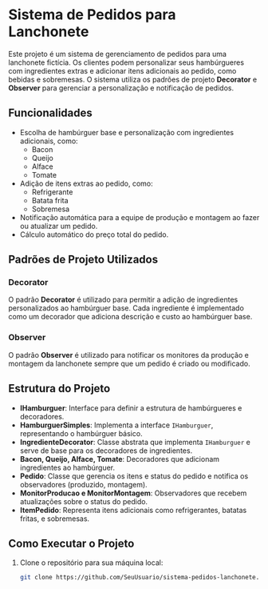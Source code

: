 # Sistema de Pedidos para Lanchonete

Este projeto é um sistema de gerenciamento de pedidos para uma lanchonete fictícia. Os clientes podem personalizar seus hambúrgueres com ingredientes extras e adicionar itens adicionais ao pedido, como bebidas e sobremesas. O sistema utiliza os padrões de projeto **Decorator** e **Observer** para gerenciar a personalização e notificação de pedidos.

## Funcionalidades

- Escolha de hambúrguer base e personalização com ingredientes adicionais, como:
  - Bacon
  - Queijo
  - Alface
  - Tomate
- Adição de itens extras ao pedido, como:
  - Refrigerante
  - Batata frita
  - Sobremesa
- Notificação automática para a equipe de produção e montagem ao fazer ou atualizar um pedido.
- Cálculo automático do preço total do pedido.

## Padrões de Projeto Utilizados

### Decorator
O padrão **Decorator** é utilizado para permitir a adição de ingredientes personalizados ao hambúrguer base. Cada ingrediente é implementado como um decorador que adiciona descrição e custo ao hambúrguer base.

### Observer
O padrão **Observer** é utilizado para notificar os monitores da produção e montagem da lanchonete sempre que um pedido é criado ou modificado.

## Estrutura do Projeto

- **IHamburguer**: Interface para definir a estrutura de hambúrgueres e decoradores.
- **HamburguerSimples**: Implementa a interface `IHamburguer`, representando o hambúrguer básico.
- **IngredienteDecorator**: Classe abstrata que implementa `IHamburguer` e serve de base para os decoradores de ingredientes.
- **Bacon, Queijo, Alface, Tomate**: Decoradores que adicionam ingredientes ao hambúrguer.
- **Pedido**: Classe que gerencia os itens e status do pedido e notifica os observadores (produzido, montagem).
- **MonitorProducao e MonitorMontagem**: Observadores que recebem atualizações sobre o status do pedido.
- **ItemPedido**: Representa itens adicionais como refrigerantes, batatas fritas, e sobremesas.

## Como Executar o Projeto

1. Clone o repositório para sua máquina local:
   ```bash
   git clone https://github.com/SeuUsuario/sistema-pedidos-lanchonete.git
